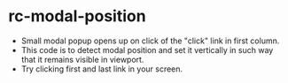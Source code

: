 # rc-modal-position

- Small modal popup opens up on click of the "click" link in first column.
- This code is to detect modal position and set it vertically in such way that it remains visible in viewport.
- Try clicking first and last link in your screen.
